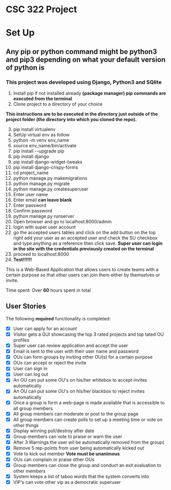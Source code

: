 # CSC 322 Project

# Set Up
## Any pip or python command might be python3 and pip3 depending on what your default version of python is
### This project was developed using Django, Python3 and SQlite
1.  Install pip if not installed already **(package manager) pip commands are executed from the terminal**
2.  Clone project to a directory of your choice

**This instructions are to be executed in the directory just outside of the project folder (the directory into which you cloned the repo).**

3.  pip install virtualenv
4.  SetUp virtual env as follow
5.  python -m venv env_name
6.  source env_name/bin/activate
7.  pip install --upgrade pip
8.  pip install django
9.  pip install django-widget-tweaks
10. pip install django-crispy-forms
11. cd project_name
12.  python manage.py makemigrations
13. python manage.py migrate
14. python manage.py createsuperuser
15. Enter user name
16. Enter email **can leave blank**
17. Enter password
18. Confirm password
19. python manage.py runserver
20. Open browser and go to localhost:8000/admin
21. login with super user account
22. go the accepted users tables and click on the add button on the top right
    add your user as an accepted user and check the SU checkbox and type anything
    as a reference then click save. **Super user can login in the site with the credentials previously created on the terminal**
13. proceed to localhost:8000
124. **Test!!!!!!**

This is a Web-Based Application that allows users to create teams with a certain purpose
so that other users can join them either by themselves or invite.

Time spent: Over **60** hours spent in total

## User Stories

The following **required** functionality is completed:

- [x] User can apply for an account
- [x] Visitor gets a GUI showcasing the top 3 rated projects and top tated OU profiles
- [x] Super user can review application and accept the user
- [x] Email is sent to the user with their user name and password
- [x] OUs can form groups by inviting other OU(s) for a certain purpose
- [x] OUs can accept or reject the invite
- [x] User can sign in
- [x] User can log out
- [x] An OU can put some OU's on his/her whitebox to accept invites automatically
- [x] An OU can put some OU's on his/her blackbox to reject invites automatically
- [x] Once a group is form a web-page is made available that is accessible to all group members
- [x] All group members can moderate or post to the group page
- [x] All group members can create polls to set up a meeting time or vote on other things
- [x] Display winning poll/destroy after date
- [x] Group members can vote to praise or warn the user
- [x] After 3 Warnings the user wil be automatically removed from the group(
- [x] Remove 5 rep-points from user being automatically kicked out
- [x] Vote to kick out member **Vote must be unanimous**
- [x] OUs can complain or praise other OUs
- [x] Group members can close the group and conduct an exit evaluation to other members
- [x] System keeps a list of taboo words that the system converts into
- [x] VIP's can vote other vip as a democratic superuser

